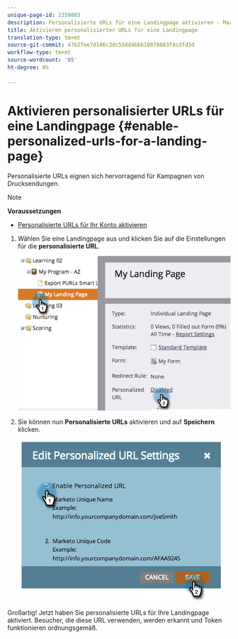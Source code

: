 ```yaml
---
unique-page-id: 2359803
description: Personalisierte URLs für eine Landingpage aktivieren - Marketing Docs - Produktdokumentation
title: Aktivieren personalisierter URLs für eine Landingpage
translation-type: tm+mt
source-git-commit: 47b2fee7d146c3dc558d4bbb10070683f4cdfd3d
workflow-type: tm+mt
source-wordcount: '85'
ht-degree: 0%

---
```



# Aktivieren personalisierter URLs für eine Landingpage {#enable-personalized-urls-for-a-landing-page}

Personalisierte URLs eignen sich hervorragend für Kampagnen von Drucksendungen.

>[!NOTE]
>
>**Voraussetzungen**
>
>* [Personalisierte URLs für Ihr Konto aktivieren](enable-personalized-urls-for-your-account.md)

>



1. Wählen Sie eine Landingpage aus und klicken Sie auf die Einstellungen für die **personalisierte URL**.

   ![](assets/image2014-9-18-13-3a24-3a3.png)

1. Sie können nun **Personalisierte URLs** aktivieren und auf **Speichern** klicken.

   ![](assets/image2014-9-18-13-3a23-3a53.png)

Großartig! Jetzt haben Sie personalisierte URLs für Ihre Landingpage aktiviert. Besucher, die diese URL verwenden, werden erkannt und Token funktionieren ordnungsgemäß.
